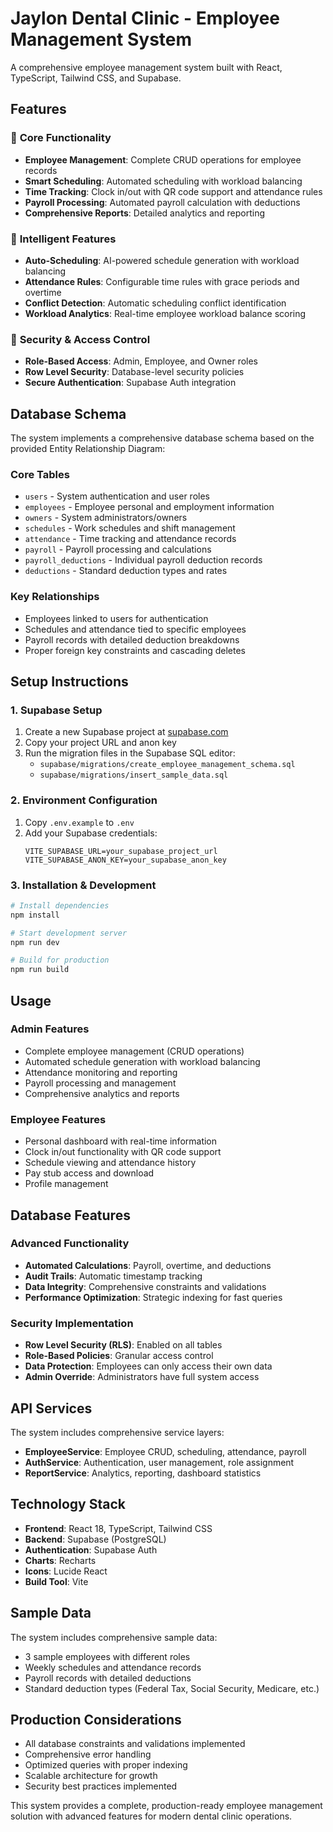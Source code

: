 # Jaylon Dental Clinic - Employee Management System

A comprehensive employee management system built with React, TypeScript, Tailwind CSS, and Supabase.

## Features

### 🏥 **Core Functionality**
- **Employee Management**: Complete CRUD operations for employee records
- **Smart Scheduling**: Automated scheduling with workload balancing
- **Time Tracking**: Clock in/out with QR code support and attendance rules
- **Payroll Processing**: Automated payroll calculation with deductions
- **Comprehensive Reports**: Detailed analytics and reporting

### 🤖 **Intelligent Features**
- **Auto-Scheduling**: AI-powered schedule generation with workload balancing
- **Attendance Rules**: Configurable time rules with grace periods and overtime
- **Conflict Detection**: Automatic scheduling conflict identification
- **Workload Analytics**: Real-time employee workload balance scoring

### 🔐 **Security & Access Control**
- **Role-Based Access**: Admin, Employee, and Owner roles
- **Row Level Security**: Database-level security policies
- **Secure Authentication**: Supabase Auth integration

## Database Schema

The system implements a comprehensive database schema based on the provided Entity Relationship Diagram:

### **Core Tables**
- `users` - System authentication and user roles
- `employees` - Employee personal and employment information
- `owners` - System administrators/owners
- `schedules` - Work schedules and shift management
- `attendance` - Time tracking and attendance records
- `payroll` - Payroll processing and calculations
- `payroll_deductions` - Individual payroll deduction records
- `deductions` - Standard deduction types and rates

### **Key Relationships**
- Employees linked to users for authentication
- Schedules and attendance tied to specific employees
- Payroll records with detailed deduction breakdowns
- Proper foreign key constraints and cascading deletes

## Setup Instructions

### 1. **Supabase Setup**
1. Create a new Supabase project at [supabase.com](https://supabase.com)
2. Copy your project URL and anon key
3. Run the migration files in the Supabase SQL editor:
   - `supabase/migrations/create_employee_management_schema.sql`
   - `supabase/migrations/insert_sample_data.sql`

### 2. **Environment Configuration**
1. Copy `.env.example` to `.env`
2. Add your Supabase credentials:
   ```
   VITE_SUPABASE_URL=your_supabase_project_url
   VITE_SUPABASE_ANON_KEY=your_supabase_anon_key
   ```

### 3. **Installation & Development**
```bash
# Install dependencies
npm install

# Start development server
npm run dev

# Build for production
npm run build
```

## Usage

### **Admin Features**
- Complete employee management (CRUD operations)
- Automated schedule generation with workload balancing
- Attendance monitoring and reporting
- Payroll processing and management
- Comprehensive analytics and reports

### **Employee Features**
- Personal dashboard with real-time information
- Clock in/out functionality with QR code support
- Schedule viewing and attendance history
- Pay stub access and download
- Profile management

## Database Features

### **Advanced Functionality**
- **Automated Calculations**: Payroll, overtime, and deductions
- **Audit Trails**: Automatic timestamp tracking
- **Data Integrity**: Comprehensive constraints and validations
- **Performance Optimization**: Strategic indexing for fast queries

### **Security Implementation**
- **Row Level Security (RLS)**: Enabled on all tables
- **Role-Based Policies**: Granular access control
- **Data Protection**: Employees can only access their own data
- **Admin Override**: Administrators have full system access

## API Services

The system includes comprehensive service layers:

- **EmployeeService**: Employee CRUD, scheduling, attendance, payroll
- **AuthService**: Authentication, user management, role assignment
- **ReportService**: Analytics, reporting, dashboard statistics

## Technology Stack

- **Frontend**: React 18, TypeScript, Tailwind CSS
- **Backend**: Supabase (PostgreSQL)
- **Authentication**: Supabase Auth
- **Charts**: Recharts
- **Icons**: Lucide React
- **Build Tool**: Vite

## Sample Data

The system includes comprehensive sample data:
- 3 sample employees with different roles
- Weekly schedules and attendance records
- Payroll records with detailed deductions
- Standard deduction types (Federal Tax, Social Security, Medicare, etc.)

## Production Considerations

- All database constraints and validations implemented
- Comprehensive error handling
- Optimized queries with proper indexing
- Scalable architecture for growth
- Security best practices implemented

This system provides a complete, production-ready employee management solution with advanced features for modern dental clinic operations.